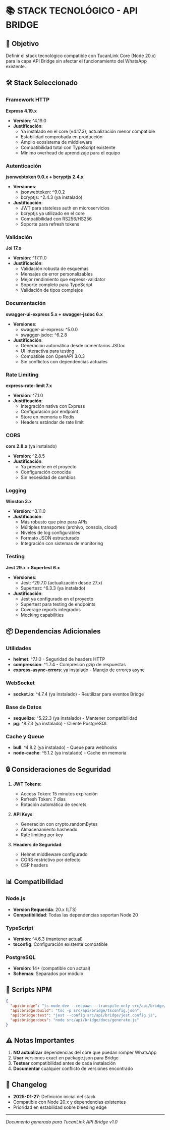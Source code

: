 # 📚 STACK TECNOLÓGICO - API BRIDGE

## 🎯 Objetivo
Definir el stack tecnológico compatible con TucanLink Core (Node 20.x) para la capa API Bridge sin afectar el funcionamiento del WhatsApp existente.

## 🛠️ Stack Seleccionado

### Framework HTTP
**Express 4.19.x**
- **Versión**: ^4.19.0
- **Justificación**: 
  - Ya instalado en el core (v4.17.3), actualización menor compatible
  - Estabilidad comprobada en producción
  - Amplio ecosistema de middleware
  - Compatibilidad total con TypeScript existente
  - Mínimo overhead de aprendizaje para el equipo

### Autenticación
**jsonwebtoken 9.0.x + bcryptjs 2.4.x**
- **Versiones**: 
  - jsonwebtoken: ^9.0.2
  - bcryptjs: ^2.4.3 (ya instalado)
- **Justificación**:
  - JWT para stateless auth en microservicios
  - bcryptjs ya utilizado en el core
  - Compatibilidad con RS256/HS256
  - Soporte para refresh tokens

### Validación
**Joi 17.x**
- **Versión**: ^17.11.0
- **Justificación**:
  - Validación robusta de esquemas
  - Mensajes de error personalizables
  - Mejor rendimiento que express-validator
  - Soporte completo para TypeScript
  - Validación de tipos complejos

### Documentación
**swagger-ui-express 5.x + swagger-jsdoc 6.x**
- **Versiones**:
  - swagger-ui-express: ^5.0.0
  - swagger-jsdoc: ^6.2.8
- **Justificación**:
  - Generación automática desde comentarios JSDoc
  - UI interactiva para testing
  - Compatible con OpenAPI 3.0.3
  - Sin conflictos con dependencias actuales

### Rate Limiting
**express-rate-limit 7.x**
- **Versión**: ^7.1.0
- **Justificación**:
  - Integración nativa con Express
  - Configuración por endpoint
  - Store en memoria o Redis
  - Headers estándar de rate limit

### CORS
**cors 2.8.x** (ya instalado)
- **Versión**: ^2.8.5
- **Justificación**:
  - Ya presente en el proyecto
  - Configuración conocida
  - Sin necesidad de cambios

### Logging
**Winston 3.x**
- **Versión**: ^3.11.0
- **Justificación**:
  - Más robusto que pino para APIs
  - Múltiples transportes (archivo, consola, cloud)
  - Niveles de log configurables
  - Formato JSON estructurado
  - Integración con sistemas de monitoring

### Testing
**Jest 29.x + Supertest 6.x**
- **Versiones**:
  - Jest: ^29.7.0 (actualización desde 27.x)
  - Supertest: ^6.3.3 (ya instalado)
- **Justificación**:
  - Jest ya configurado en el proyecto
  - Supertest para testing de endpoints
  - Coverage reports integrados
  - Mocking capabilities

## 📦 Dependencias Adicionales

### Utilidades
- **helmet**: ^7.1.0 - Seguridad de headers HTTP
- **compression**: ^1.7.4 - Compresión gzip de respuestas
- **express-async-errors**: ya instalado - Manejo de errores async

### WebSocket
- **socket.io**: ^4.7.4 (ya instalado) - Reutilizar para eventos Bridge

### Base de Datos
- **sequelize**: ^5.22.3 (ya instalado) - Mantener compatibilidad
- **pg**: ^8.7.3 (ya instalado) - Cliente PostgreSQL

### Cache y Queue
- **bull**: ^4.8.2 (ya instalado) - Queue para webhooks
- **node-cache**: ^5.1.2 (ya instalado) - Cache en memoria

## 🔒 Consideraciones de Seguridad

1. **JWT Tokens**:
   - Access Token: 15 minutos expiración
   - Refresh Token: 7 días
   - Rotación automática de secrets

2. **API Keys**:
   - Generación con crypto.randomBytes
   - Almacenamiento hasheado
   - Rate limiting por key

3. **Headers de Seguridad**:
   - Helmet middleware configurado
   - CORS restrictivo por defecto
   - CSP headers

## 📊 Compatibilidad

### Node.js
- **Versión Requerida**: 20.x (LTS)
- **Compatibilidad**: Todas las dependencias soportan Node 20

### TypeScript
- **Versión**: ^4.6.3 (mantener actual)
- **tsconfig**: Configuración existente compatible

### PostgreSQL
- **Versión**: 14+ (compatible con actual)
- **Schemas**: Separados por módulo

## 🚀 Scripts NPM

```json
{
  "api:bridge": "ts-node-dev --respawn --transpile-only src/api/bridge/server.ts",
  "api:bridge:build": "tsc -p src/api/bridge/tsconfig.json",
  "api:bridge:test": "jest --config src/api/bridge/jest.config.js",
  "api:bridge:docs": "node src/api/bridge/docs/generate.js"
}
```

## ⚠️ Notas Importantes

1. **NO actualizar** dependencias del core que puedan romper WhatsApp
2. **Usar** versiones exact en package.json para Bridge
3. **Testear** compatibilidad antes de cada instalación
4. **Documentar** cualquier conflicto de versiones encontrado

## 📝 Changelog

- **2025-01-27**: Definición inicial del stack
- Compatible con Node 20.x y dependencias existentes
- Prioridad en estabilidad sobre bleeding edge

---

*Documento generado para TucanLink API Bridge v1.0*